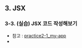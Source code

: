 ## 3. JSX   
### 3-3. (실습) JSX 코드 작성해보기 
- 참고 : [practice2-1_my-app](https://github.com/Son-Sumin/react-notes/tree/main/React%20JS/%EC%86%8C%ED%94%8C/practice/practice2-1_my-app)   
-